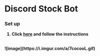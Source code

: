 # <b>Discord Stock Bot <b> 

### <b>Set up<b>
1. Click [here](
https://discord.com/oauth2/authorize?client_id=821232614249463829&permissions=0&scope=bot%20applications.commands) and follow the instructions

<br>
![image](https://i.imgur.com/a/7cocooL.gif)
